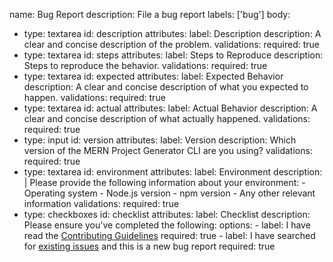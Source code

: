 name: Bug Report
description: File a bug report
labels: ['bug']
body:
  - type: textarea
    id: description
    attributes:
      label: Description
      description: A clear and concise description of the problem.
    validations:
      required: true
  - type: textarea
    id: steps
    attributes:
      label: Steps to Reproduce
      description: Steps to reproduce the behavior.
    validations:
      required: true
  - type: textarea
    id: expected
    attributes:
      label: Expected Behavior
      description: A clear and concise description of what you expected to happen.
    validations:
      required: true
  - type: textarea
    id: actual
    attributes:
      label: Actual Behavior
      description: A clear and concise description of what actually happened.
    validations:
      required: true
  - type: input
    id: version
    attributes:
      label: Version
      description: Which version of the MERN Project Generator CLI are you using?
    validations:
      required: true
  - type: textarea
    id: environment
    attributes:
      label: Environment
      description: |
        Please provide the following information about your environment:
        - Operating system
        - Node.js version
        - npm version
        - Any other relevant information
    validations:
      required: true
  - type: checkboxes
    id: checklist
    attributes:
      label: Checklist
      description: Please ensure you've completed the following:
      options:
        - label: I have read the [Contributing Guidelines](https://github.com/manishraj27/mern-project-cli/blob/main/CONTRIBUTING.md)
          required: true
        - label: I have searched for [existing issues](https://github.com/manishraj27/mern-project-cli/issues) and this is a new bug report
          required: true